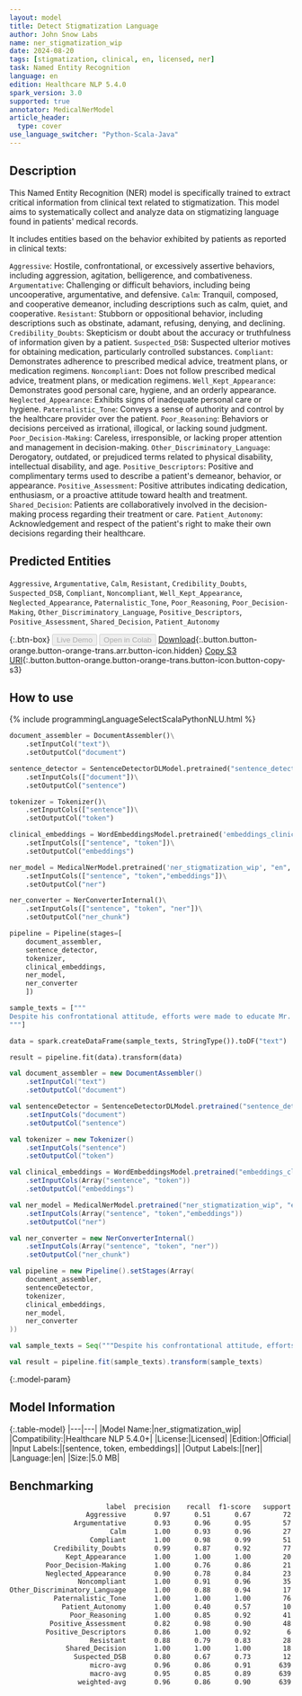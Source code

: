 ```yaml
---
layout: model
title: Detect Stigmatization Language
author: John Snow Labs
name: ner_stigmatization_wip
date: 2024-08-20
tags: [stigmatization, clinical, en, licensed, ner]
task: Named Entity Recognition
language: en
edition: Healthcare NLP 5.4.0
spark_version: 3.0
supported: true
annotator: MedicalNerModel
article_header:
  type: cover
use_language_switcher: "Python-Scala-Java"
---
```


## Description

This Named Entity Recognition (NER) model is specifically trained to extract critical information from clinical text related to stigmatization. This model aims to systematically collect and analyze data on stigmatizing language found in patients' medical records.

It includes entities based on the behavior exhibited by patients as reported in clinical texts:

`Aggressive`: Hostile, confrontational, or excessively assertive behaviors, including aggression, agitation, belligerence, and combativeness.
`Argumentative`: Challenging or difficult behaviors, including being uncooperative, argumentative, and defensive.
`Calm`: Tranquil, composed, and cooperative demeanor, including descriptions such as calm, quiet, and cooperative.
`Resistant`: Stubborn or oppositional behavior, including descriptions such as obstinate, adamant, refusing, denying, and declining.
`Credibility_Doubts`: Skepticism or doubt about the accuracy or truthfulness of information given by a patient.
`Suspected_DSB`: Suspected ulterior motives for obtaining medication, particularly controlled substances.
`Compliant`: Demonstrates adherence to prescribed medical advice, treatment plans, or medication regimens.
`Noncompliant`: Does not follow prescribed medical advice, treatment plans, or medication regimens.
`Well_Kept_Appearance`: Demonstrates good personal care, hygiene, and an orderly appearance.
`Neglected_Appearance`: Exhibits signs of inadequate personal care or hygiene.
`Paternalistic_Tone`: Conveys a sense of authority and control by the healthcare provider over the patient.
`Poor_Reasoning`: Behaviors or decisions perceived as irrational, illogical, or lacking sound judgment.
`Poor_Decision-Making`: Careless, irresponsible, or lacking proper attention and management in decision-making.
`Other_Discriminatory_Language`: Derogatory, outdated, or prejudiced terms related to physical disability, intellectual disability, and age.
`Positive_Descriptors`: Positive and complimentary terms used to describe a patient's demeanor, behavior, or appearance.
`Positive_Assessment`: Positive attributes indicating dedication, enthusiasm, or a proactive attitude toward health and treatment.
`Shared_Decision`: Patients are collaboratively involved in the decision-making process regarding their treatment or care.
`Patient_Autonomy`: Acknowledgement and respect of the patient's right to make their own decisions regarding their healthcare.

## Predicted Entities

`Aggressive`, `Argumentative`, `Calm`, `Resistant`, `Credibility_Doubts`, `Suspected_DSB`, `Compliant`, `Noncompliant`, `Well_Kept_Appearance`, `Neglected_Appearance`, `Paternalistic_Tone`, `Poor_Reasoning`, `Poor_Decision-Making`, `Other_Discriminatory_Language`, `Positive_Descriptors`, `Positive_Assessment`, `Shared_Decision`, `Patient_Autonomy`

{:.btn-box}
<button class="button button-orange" disabled>Live Demo</button>
<button class="button button-orange" disabled>Open in Colab</button>
[Download](https://s3.amazonaws.com/auxdata.johnsnowlabs.com/clinical/models/ner_stigmatization_wip_en_5.4.0_3.0_1724152681455.zip){:.button.button-orange.button-orange-trans.arr.button-icon.hidden}
[Copy S3 URI](s3://auxdata.johnsnowlabs.com/clinical/models/ner_stigmatization_wip_en_5.4.0_3.0_1724152681455.zip){:.button.button-orange.button-orange-trans.button-icon.button-copy-s3}

## How to use



<div class="tabs-box" markdown="1">
{% include programmingLanguageSelectScalaPythonNLU.html %}
  
```python
document_assembler = DocumentAssembler()\
    .setInputCol("text")\
    .setOutputCol("document")

sentence_detector = SentenceDetectorDLModel.pretrained("sentence_detector_dl", "en")\
    .setInputCols(["document"])\
    .setOutputCol("sentence")

tokenizer = Tokenizer()\
    .setInputCols(["sentence"])\
    .setOutputCol("token")

clinical_embeddings = WordEmbeddingsModel.pretrained('embeddings_clinical', "en", "clinical/models")\
    .setInputCols(["sentence", "token"])\
    .setOutputCol("embeddings")

ner_model = MedicalNerModel.pretrained('ner_stigmatization_wip', "en", "clinical/models")\
    .setInputCols(["sentence", "token","embeddings"])\
    .setOutputCol("ner")

ner_converter = NerConverterInternal()\
    .setInputCols(["sentence", "token", "ner"])\
    .setOutputCol("ner_chunk")

pipeline = Pipeline(stages=[
    document_assembler, 
    sentence_detector,
    tokenizer,
    clinical_embeddings,
    ner_model,
    ner_converter   
    ])

sample_texts = ["""
Despite his confrontational attitude, efforts were made to educate Mr. Brown on the importance of following his treatment plan and dietary restrictions. Multiple attempts to discuss his condition and the need for continuous care were met with defensiveness. He declined several recommendations, becoming agitated and tearful during discussions about his health.
"""]

data = spark.createDataFrame(sample_texts, StringType()).toDF("text")

result = pipeline.fit(data).transform(data)
```
```scala
val document_assembler = new DocumentAssembler()
    .setInputCol("text")
    .setOutputCol("document")

val sentenceDetector = SentenceDetectorDLModel.pretrained("sentence_detector_dl","en","clinical/models")
    .setInputCols("document")
    .setOutputCol("sentence")

val tokenizer = new Tokenizer()
    .setInputCols("sentence")
    .setOutputCol("token")

val clinical_embeddings = WordEmbeddingsModel.pretrained("embeddings_clinical", "en", "clinical/models")
    .setInputCols(Array("sentence", "token"))
    .setOutputCol("embeddings")

val ner_model = MedicalNerModel.pretrained("ner_stigmatization_wip", "en", "clinical/models")
    .setInputCols(Array("sentence", "token","embeddings"))
    .setOutputCol("ner")

val ner_converter = new NerConverterInternal()
    .setInputCols(Array("sentence", "token", "ner"))
    .setOutputCol("ner_chunk")

val pipeline = new Pipeline().setStages(Array(
    document_assembler, 
    sentenceDetector,
    tokenizer,
    clinical_embeddings,
    ner_model,
    ner_converter   
))

val sample_texts = Seq("""Despite his confrontational attitude, efforts were made to educate Mr. Brown on the importance of following his treatment plan and dietary restrictions. Multiple attempts to discuss his condition and the need for continuous care were met with defensiveness. He declined several recommendations, becoming agitated and tearful during discussions about his health.""").toDF("text")

val result = pipeline.fit(sample_texts).transform(sample_texts)
```
</div>

{:.model-param}
## Model Information

{:.table-model}
|---|---|
|Model Name:|ner_stigmatization_wip|
|Compatibility:|Healthcare NLP 5.4.0+|
|License:|Licensed|
|Edition:|Official|
|Input Labels:|[sentence, token, embeddings]|
|Output Labels:|[ner]|
|Language:|en|
|Size:|5.0 MB|

## Benchmarking

```bash
                        label  precision    recall  f1-score   support
                   Aggressive       0.97      0.51      0.67        72
                Argumentative       0.93      0.96      0.95        57
                         Calm       1.00      0.93      0.96        27
                    Compliant       1.00      0.98      0.99        51
           Credibility_Doubts       0.99      0.87      0.92        77
              Kept_Appearance       1.00      1.00      1.00        20
         Poor_Decision-Making       1.00      0.76      0.86        21
         Neglected_Appearance       0.90      0.78      0.84        23
                 Noncompliant       1.00      0.91      0.96        35
Other_Discriminatory_Language       1.00      0.88      0.94        17
           Paternalistic_Tone       1.00      1.00      1.00        76
             Patient_Autonomy       1.00      0.40      0.57        10
               Poor_Reasoning       1.00      0.85      0.92        41
          Positive_Assessment       0.82      0.98      0.90        48
         Positive_Descriptors       0.86      1.00      0.92         6
                    Resistant       0.88      0.79      0.83        28
              Shared_Decision       1.00      1.00      1.00        18
                Suspected_DSB       0.80      0.67      0.73        12
                    micro-avg       0.96      0.86      0.91       639
                    macro-avg       0.95      0.85      0.89       639
                 weighted-avg       0.96      0.86      0.90       639
```

